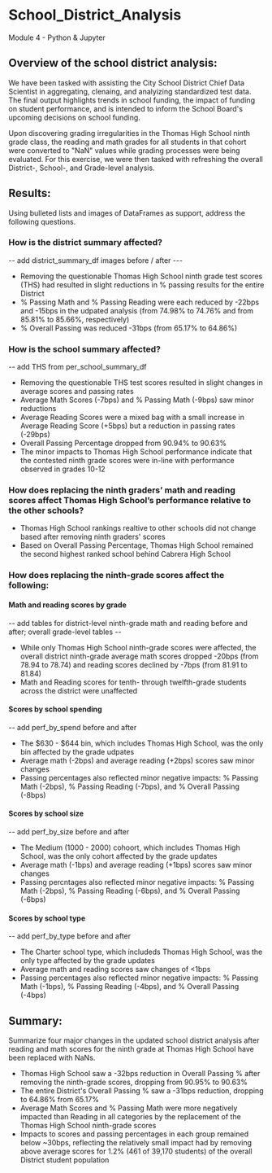 # School_District_Analysis
Module 4 - Python &amp; Jupyter

## Overview of the school district analysis: 
We have been tasked with assisting the City School District Chief Data Scientist in aggregating, clenaing, and analyizing standardized test data.  The final output highlights trends in school funding, the impact of funding on student performance, and is intended to inform the School Board's upcoming decisions on school funding. 

Upon discovering grading irregularities in the Thomas High School ninth grade class, the reading and math grades for all students in that cohort were converted to "NaN" values while grading processes were being evaluated.  For this exercise, we were then tasked with refreshing the overall District-, School-, and Grade-level analysis.

## Results: 
Using bulleted lists and images of DataFrames as support, address the following questions.

### How is the district summary affected?
-- add district_summary_df images before / after ---
- Removing the questionable Thomas High School ninth grade test scores (THS) had resulted in slight reductions in % passing results for the entire District
- % Passing Math and % Passing Reading were each reduced by -22bps and -15bps in the udpated analysis (from 74.98% to 74.76% and from 85.81% to 85.66%, respectively)
- % Overall Passing was reduced -31bps (from 65.17% to 64.86%)

### How is the school summary affected?
-- add THS from per_school_summary_df
- Removing the questionable THS test scores resulted in slight changes in average scores and passing rates
- Average Math Scores (-7bps) and % Passing Math (-9bps) saw minor reductions
- Average Reading Scores were a mixed bag with a small increase in Average Reading Score (+5bps) but a reduction in passing rates (-29bps)
- Overall Passing Percentage dropped from 90.94% to 90.63%
- The minor impacts to Thomas High School performance indicate that the contested ninth grade scores were in-line with performance observed in grades 10-12

### How does replacing the ninth graders’ math and reading scores affect Thomas High School’s performance relative to the other schools?
- Thomas High School rankings realtive to other schools did not change based after removing ninth graders' scores
- Based on Overall Passing Percentage, Thomas High School remained the second highest ranked school behind Cabrera High School

### How does replacing the ninth-grade scores affect the following:
#### Math and reading scores by grade
-- add tables for district-level ninth-grade math and reading before and after; overall grade-level tables --
- While only Thomas High School ninth-grade scores were affected, the overall district ninth-grade average math scores dropped -20bps (from 78.94 to 78.74) and reading scores declined by -7bps (from 81.91 to 81.84)
- Math and Reading scores for tenth- through twelfth-grade students across the district were unaffected

#### Scores by school spending
-- add perf_by_spend before and after
- The $630 - $644 bin, which includes Thomas High School, was the only bin affected by the grade udpates
- Average math (-2bps) and average reading (+2bps) scores saw minor changes
- Passing percentages also reflected minor negative impacts: % Passing Math (-2bps), % Passing Reading (-7bps), and % Overall Passing (-8bps)

#### Scores by school size
-- add perf_by_size before and after
- The Medium (1000 - 2000) cohoort, which includes Thomas High School, was the only cohort affected by the grade updates
- Average math (-1bps) and average reading (+1bps) scores saw minor changes
- Passing percntages also reflected minor negative impacts: % Passing Math (-2bps), % Passing Reading (-6bps), and % Overall Passing (-6bps)

#### Scores by school type
-- add perf_by_type before and after
- The Charter school type, which includeds Thomas High School, was the only type affected by the grade updates
- Average math and reading scores saw changes of <1bps
- Passing percentages also reflected minor negative impacts: % Passing Math (-1bps), % Passing Reading (-4bps), and % Overall Passing (-4bps)


## Summary: 
Summarize four major changes in the updated school district analysis after reading and math scores for the ninth grade at Thomas High School have been replaced with NaNs.
- Thomas High School saw a -32bps reduction in Overall Passing % after removing the ninth-grade scores, dropping from 90.95% to 90.63%
- The entire District's Overall Passing % saw a -31bps reduction, dropping to 64.86% from 65.17%
- Average Math Scores and % Passing Math were more negatively impacted than Reading in all categories by the replacement of the Thomas High School ninth-grade scores
- Impacts to scores and passing percentages in each group remained below ~30bps, reflecting the relatively small impact had by removing above average scores for 1.2% (461 of 39,170 students) of the overall District student population
